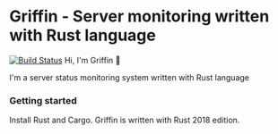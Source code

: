 # Griffin - Server monitoring written with Rust language
[![Build Status](https://travis-ci.org/Mozilla-lk/griffin.svg?branch=master)](https://travis-ci.org/Mozilla-lk/griffin)
Hi, I'm Griffin 👋  

I'm a server status monitoring system written with Rust language

### Getting started

Install Rust and Cargo. Griffin is written with Rust 2018 edition.
